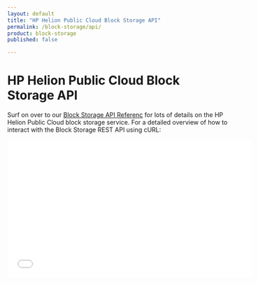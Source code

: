 ```yaml
---
layout: default
title: "HP Helion Public Cloud Block Storage API"
permalink: /block-storage/api/
product: block-storage
published: false

---
```

<!--PUBLISHED-->
# HP Helion Public Cloud Block Storage API

<!--Because Block Storage is so closely associated with Compute, the HP Helion Public Cloud Block Storage API is documented inside the HP Helion Public Cloud Compute API documentation-->

Surf on over to our [Block Storage API Referenc](/api/block-storage/) for lots of details on the HP Helion Public Cloud block storage service. For a detailed overview of how to interact with the Block Storage REST API using cURL:

<iframe width="560" height="315" src="//www.youtube.com/embed/xxYVIHHZ9I4?list=PL8SRnLljMoSMk2veMd-qtZYj20nREEuzC" frameborder="0" allowfullscreen></iframe>
